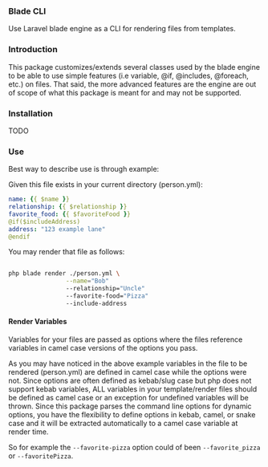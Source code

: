 ### Blade CLI

Use Laravel blade engine as a CLI for rendering files from templates.


### Introduction

This package customizes/extends several classes used by the blade engine to be able to use simple features (i.e variable, @if, @includes, @foreach, etc.)
on files. That said, the more advanced features are the engine are out of scope of what this package is meant for and may not be supported.

### Installation

TODO
### Use

Best way to describe use is through example:

Given this file exists in your current directory (person.yml):

```yaml
name: {{ $name }}
relationship: {{ $relationship }}
favorite_food: {{ $favoriteFood }}
@if($includeAddress)
address: "123 example lane"
@endif
```

You may render that file as follows:

```bash

php blade render ./person.yml \
                --name="Bob"
                --relationship="Uncle"
                --favorite-food="Pizza"
                --include-address
```


#### Render Variables

Variables for your files are passed as options where the files reference variables in camel case versions of the options you pass.

As you may have noticed in the above example variables in the file to be rendered (person.yml) are defined in camel case while the options were not.
Since options are often defined as kebab/slug case but php does not support kebab variables, ALL variables in your template/render files should be
defined as camel case or an exception for undefined variables will be thrown. Since this package parses the command line options for dynamic options,
you have the flexibility to define options in kebab, camel, or snake case and it will be extracted automatically to a camel case variable at render time.

So for example the `--favorite-pizza` option could of been `--favorite_pizza` or `--favoritePizza`.